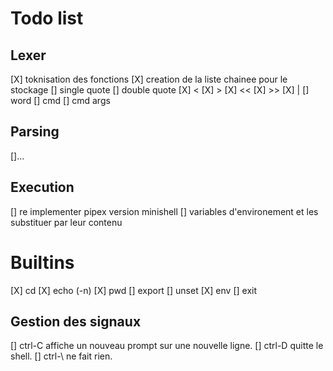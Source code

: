 # Todo list

## Lexer
[X] toknisation des fonctions
[X] creation de la liste chainee pour le stockage 
[] single quote
[] double quote
[X] <
[X] >
[X] <<
[X] >>
[X] |
[] word
[] cmd
[] cmd args


## Parsing
[]...


## Execution
[] re implementer pipex version minishell
[] variables d'environement et les substituer par leur contenu


# Builtins
[X] cd
[X] echo (-n)
[X] pwd
[] export
[] unset
[X] env
[] exit 


## Gestion des signaux
[] ctrl-C affiche un nouveau prompt sur une nouvelle ligne.
[] ctrl-D quitte le shell.
[] ctrl-\ ne fait rien.

